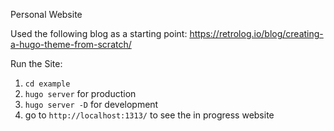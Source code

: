 Personal Website

Used the following blog as a starting point: https://retrolog.io/blog/creating-a-hugo-theme-from-scratch/

Run the Site:

1. `cd example`
2. `hugo server` for production
3. `hugo server -D` for development
4. go to `http://localhost:1313/` to see the in progress website
